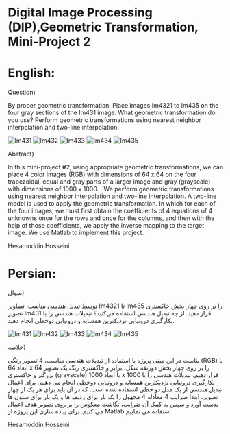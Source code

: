 # Digital Image Processing (DIP),Geometric Transformation, Mini-Project 2 


# English:

Question)

By proper geometric transformation, Place images Im4321 to Im435 on the four gray sections of the Im431 image. What geometric transformation do you use? Perform geometric transformations using nearest neighbor interpolation and two-line interpolation.

![Im431](https://user-images.githubusercontent.com/89314766/154630487-c02e3c3b-eaef-485d-8d09-d4b448eb1f80.jpg)
![Im432](https://user-images.githubusercontent.com/89314766/154630497-bc0353a2-515d-4c21-8bb9-279161a79d36.jpg)
![Im433](https://user-images.githubusercontent.com/89314766/154630500-915effd3-41b6-4633-900f-349696633a87.jpg)
![Im434](https://user-images.githubusercontent.com/89314766/154630503-66239fd5-c163-4bc1-a960-4d1affb6dd8c.jpg)
![Im435](https://user-images.githubusercontent.com/89314766/154630505-e9f690b7-3451-497f-861c-90b56763622f.jpg)



Abstract)

In this mini-project #2, using appropriate geometric transformations, we can place 4 color images (RGB) with dimensions of 64 x 64 on the four trapezoidal, equal and gray parts of a larger image and gray (grayscale) with dimensions of 1000 x 1000. . We perform geometric transformations using nearest neighbor interpolation and two-line interpolation. A two-line model is used to apply the geometric transformation. In which for each of the four images, we must first obtain the coefficients of 4 equations of 4 unknowns once for the rows and once for the columns, and then with the help of those coefficients, we apply the inverse mapping to the target image. We use Matlab to implement this project.

Hesamoddin Hosseini


# Persian:

سوال)

توسط تبدیل هندسی مناسب، تصاویر Im4321 تا Im435 را بر روی چهار بخش خاکستری تصویر Im431 قرار دهید. از چه تبدیل هندسی استفاده می‌کنید؟ تبدیلات هندسی را با بکارگیری درونیابی نزدیکترین همسایه و درونیابی دوخطی انجام دهید.

![Im431](https://user-images.githubusercontent.com/89314766/154630487-c02e3c3b-eaef-485d-8d09-d4b448eb1f80.jpg)
![Im432](https://user-images.githubusercontent.com/89314766/154630497-bc0353a2-515d-4c21-8bb9-279161a79d36.jpg)
![Im433](https://user-images.githubusercontent.com/89314766/154630500-915effd3-41b6-4633-900f-349696633a87.jpg)
![Im434](https://user-images.githubusercontent.com/89314766/154630503-66239fd5-c163-4bc1-a960-4d1affb6dd8c.jpg)
![Im435](https://user-images.githubusercontent.com/89314766/154630505-e9f690b7-3451-497f-861c-90b56763622f.jpg)

خلاصه)

بناست در این مینی پروژه با استفاده از تبدیلات هندسی مناسب، 4 تصویر رنگی (RGB) با ابعاد 64 x 64 را بر روی چهار بخش ذوزنقه شکل، برابر و خاکستری رنگ یک تصویر بزرگتر و خاکستری (grayscale) با ابعاد 1000 x 1000 قرار دهیم. تبدیلات هندسی را با بکارگیری درونیابی نزدیکترین همسایه و درونیابی دوخطی انجام می دهیم. برای اعمال تبدیل هندسی از یک مدل دو خطی استفاده شده است. که در آن باید برای هر یک از چهار تصویر، ابتدا ضرایب 4 معادله 4 مجهول را یک بار برای ردیف ها و یک بار برای ستون ها بدست آورد و سپس به کمک آن ضرایب، نگاشت معکوس را بر روی تصویر هدف اعمال می کنیم. برای پیاده سازی این پروژه از Matlab استفاده می نماییم.


Hesamoddin Hosseini

